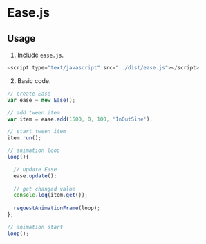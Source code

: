 # Ease.js


## Usage


1. Include `ease.js`.

```javascript
<script type="text/javascript" src="../dist/ease.js"></script>
```


2. Basic code.

```javascript
// create Ease
var ease = new Ease();

// add tween item
var item = ease.add(1500, 0, 100, 'InOutSine');

// start tween item
item.run();

// animation loop
loop(){

  // update Ease
  ease.update();
  
  // get changed value
  console.log(item.get());
  
  requestAnimationFrame(loop);
};

// animation start
loop();
```
